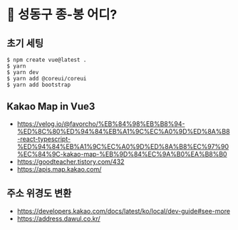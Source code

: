 # 📌 성동구 종-봉 어디?

## 초기 세팅
```shell
$ npm create vue@latest .
$ yarn
$ yarn dev
$ yarn add @coreui/coreui
$ yarn add bootstrap
```

## Kakao Map in Vue3
* https://velog.io/@favorcho/%EB%84%98%EB%B8%94-%ED%8C%80%ED%94%84%EB%A1%9C%EC%A0%9D%ED%8A%B8-react-typescript-%ED%94%84%EB%A1%9C%EC%A0%9D%ED%8A%B8%EC%97%90%EC%84%9C-kakao-map-%EB%9D%84%EC%9A%B0%EA%B8%B0
* https://goodteacher.tistory.com/432
* https://apis.map.kakao.com/

## 주소 위경도 변환
* https://developers.kakao.com/docs/latest/ko/local/dev-guide#see-more
* https://address.dawul.co.kr/